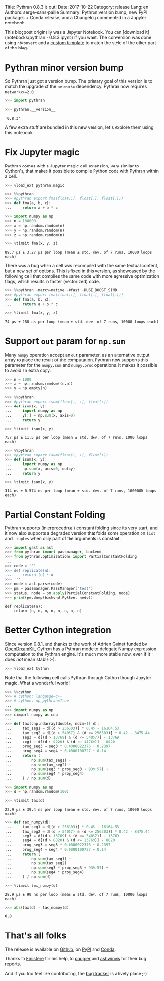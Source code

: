 Title: Pythran 0.8.3 is out!
Date: 2017-10-22
Category: release
Lang: en
Authors: serge-sans-paille
Summary: Pythran version bump, new PyPI packages + Conda release, and a Changelog commented in a Jupyter notebook.

This blogpost originally was a Jupyter Notebook. You can [download it](notebooks/pythran - 0.8.3.ipynb) if you want. The conversion was done using ``nbconvert`` and a [custom template](notebooks/nbmarkdown.tpl) to match the style of the other part of the blog.


# Pythran minor version bump

So Pythran just got a version bump. The primary goal of this version is to match the upgrade of the ``networkx`` dependency. Pythran now requires ``networkx>=2.0``.


```python
>>> import pythran
```


```python
>>> pythran.__version__
```




    '0.8.3'



A few extra stuff are bundled in this new version, let's explore them using this notebook.

# Fix Jupyter magic

Pythran comes with a Jupyter magic cell extension, very similar to Cython's, that makes it possible to compile Python code with Pythran within a cell.


```python
>>> %load_ext pythran.magic
```


```python
>>> %%pythran
>>> #pythran export fma(float[:], float[:], float[:]))
>>> def fma(a, b, c):
...     return a + b * c
```


```python
>>> import numpy as np
>>> n = 100000
>>> x = np.random.random(n)
>>> y = np.random.random(n)
>>> z = np.random.random(n)
```


```python
>>> %timeit fma(x, y, z)
```

    89.7 µs ± 3.27 µs per loop (mean ± std. dev. of 7 runs, 10000 loops each)


There was a bug when a cell was recompiled with the same textual content, but a new set of options. This is fixed in this version, as showcased by the following cell that compiles the same code with more agressive optimization flags, which results in faster (vectorized) code.


```python
>>> %%pythran -march=native -Ofast -DUSE_BOOST_SIMD
>>> #pythran export fma(float[:], float[:], float[:]))
>>> def fma(a, b, c):
...     return a + b * c
```


```python
>>> %timeit fma(x, y, z)
```

    74 µs ± 288 ns per loop (mean ± std. dev. of 7 runs, 10000 loops each)


# Support ``out`` param for ``np.sum``

Many ``numpy`` operation accept an ``out`` parameter, as an alternative output array to place the result of the computation. Pythran now supports this parameter for the ``numpy.sum`` and ``numpy.prod`` operations. It makes it possible to avoid an extra copy.


```python
>>> n = 1000
>>> x = np.random.random((n,n))
>>> y = np.empty(n)
```


```python
>>> %%pythran
>>> #pythran export isum(float[:, :], float[:])
>>> def isum(x, y):
...     import numpy as np
...     y[:] = np.sum(x, axis=0)
...     return y
```


```python
>>> %timeit isum(x, y)
```

    757 µs ± 11.5 µs per loop (mean ± std. dev. of 7 runs, 1000 loops each)



```python
>>> %%pythran
>>> #pythran export isum(float[:, :], float[:])
>>> def isum(x, y):
...     import numpy as np
...     np.sum(x, axis=0, out=y)
...     return y
```


```python
>>> %timeit isum(x, y)
```

    314 ns ± 0.574 ns per loop (mean ± std. dev. of 7 runs, 1000000 loops each)


# Partial Constant Folding

Pythran supports (interprocedrual) constant folding since its very start, and it now also supports a degraded version that folds some operation on ``list`` and `` tuples`` when only part of the arguments is constant.


```python
>>> import gast as ast
>>> from pythran import passmanager, backend
>>> from pythran.optimizations import PartialConstantFolding
... 
>>> code = '''
>>> def replicate(n):
...     return [n] * 8
>>> '''
>>> node = ast.parse(code)
>>> pm = passmanager.PassManager("test")
>>> status, node = pm.apply(PartialConstantFolding, node)
>>> print(pm.dump(backend.Python, node))
```

    def replicate(n):
        return [n, n, n, n, n, n, n, n]


# Better Cython integration

Since version 0.8.1, and thanks to the work of [Adrien Guinet](https://twitter.com/adriengnt) funded by [OpenDreamKit](http://opendreamkit.org/), Cython has a Pythran mode to delegate Numpy expression computation to the Pythran engine. It's much more stable now, even if it does *not* mean stable :-).


```python
>>> %load_ext Cython
```

Note that the following cell calls Pythran through Cython though Jupyter magic. What a wonderful world!


```python
>>> %%cython
>>> # cython: language=c++
>>> # cython: np_pythran=True
... 
>>> import numpy as np
>>> cimport numpy as cnp
... 
>>> def tax(cnp.ndarray[double, ndim=1] d):
...     tax_seg1 = d[(d > 256303)] * 0.45 - 16164.53
...     tax_seg2 = d[(d > 54057) & (d <= 256303)] * 0.42 - 8475.44
...     seg3 = d[(d > 13769) & (d <= 54057)] - 13769
...     seg4 = d[(d > 8820) & (d <= 13769)] - 8820
...     prog_seg3 = seg3 * 0.0000022376 + 0.2397
...     prog_seg4 = seg4 * 0.0000100727 + 0.14
...     return (
...         np.sum(tax_seg1) +
...         np.sum(tax_seg2) +
...         np.sum(seg3 * prog_seg3 + 939.57) +
...         np.sum(seg4 * prog_seg4)
...     ) / np.sum(d)
```


```python
>>> import numpy as np
>>> d = np.random.random(100)
```


```python
>>> %timeit tax(d)
```

    22.9 µs ± 39.4 ns per loop (mean ± std. dev. of 7 runs, 10000 loops each)



```python
>>> def tax_numpy(d):
...     tax_seg1 = d[(d > 256303)] * 0.45 - 16164.53
...     tax_seg2 = d[(d > 54057) & (d <= 256303)] * 0.42 - 8475.44
...     seg3 = d[(d > 13769) & (d <= 54057)] - 13769
...     seg4 = d[(d > 8820) & (d <= 13769)] - 8820
...     prog_seg3 = seg3 * 0.0000022376 + 0.2397
...     prog_seg4 = seg4 * 0.0000100727 + 0.14
...     return (
...         np.sum(tax_seg1) +
...         np.sum(tax_seg2) +
...         np.sum(seg3 * prog_seg3 + 939.57) +
...         np.sum(seg4 * prog_seg4)
...     ) / np.sum(d)
```


```python
>>> %timeit tax_numpy(d)
```

    28.9 µs ± 90 ns per loop (mean ± std. dev. of 7 runs, 10000 loops each)



```python
>>> abs(tax(d) - tax_numpy(d))
```




    0.0



# That's all folks

The release is available on [Github](https://github.com/serge-sans-paille/pythran/tree/0.8.3), on [PyPI](https://pypi.python.org/pypi/pythran) and [Conda](https://anaconda.org/serge-sans-paille/pythran).

Thanks to [Finistere](https://github.com/Finistere) for his help, to [paugier](https://github.com/paugier) and [ashwinvis](https://github.com/ashwinvis) for their bug reports.

And if you too feel like contributing, the [bug tracker](https://github.com/serge-sans-paille/pythran/issues) is a lively place ;-)
